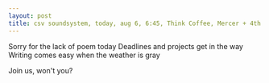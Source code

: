 ```yaml
---
layout: post
title: csv soundsystem, today, aug 6, 6:45, Think Coffee, Mercer + 4th
---
```



Sorry for the lack of poem today
Deadlines and projects get in the way
Writing comes easy when the weather is gray

Join us, won't you?